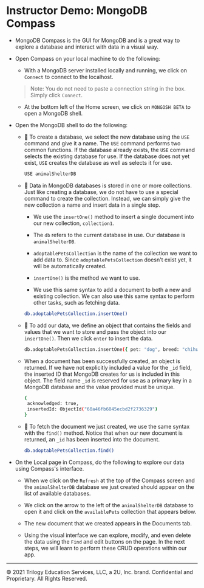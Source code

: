 #  Instructor Demo: MongoDB Compass

* MongoDB Compass is the GUI for MongoDB and is a great way to explore a database and interact with data in a visual way. 

* Open Compass on your local machine to do the following:

  *  With a MongoDB server installed locally and running, we click on `Connect` to connect to the localhost. 
  > Note: You do not need to paste a connection string in the box. Simply click `Connect`.

  *  At the bottom left of the Home screen, we click on `MONGOSH BETA` to open a MongoDB shell. 

* Open the MongoDB shell to do the following: 

  * 🔑 To create a database, we select the new database using the `USE` command and give it a name. The `USE` command performs two common functions. If the database already exists, the `USE` command selects the existing database for use. If the database does not yet exist, `USE` creates the database as well as selects it for use.

    ```sh
    USE animalShelterDB
    ```

  * 🔑 Data in MongoDB databases is stored in one or more collections. Just like creating a database, we do not have to use a special command to create the collection. Instead, we can simply give the new collection a name and insert data in a single step. 
  
    *  We use the `insertOne()` method to insert a single document into our new collection, `collection1`.

    * The `db` refers to the current database in use. Our database is `animalShelterDB`.

    * `adoptablePetsCollection` is the name of the collection we want to add data to. Since `adoptablePetsCollection` doesn't exist yet, it will be automatically created.

    * `insertOne()` is the method we want to use.

    * We use this same syntax to add a document to both a new and existing collection. We can also use this same syntax to perform other tasks, such as fetching data. 

    ```sh
    db.adoptablePetsCollection.insertOne()
    ```

  * 🔑 To add our data, we define an object that contains the fields and values that we want to store and pass the object into our `insertOne()`. Then we click `enter` to insert the data.

    ```sh
    db.adoptablePetsCollection.insertOne({ pet: "dog", breed: "chihuahua"})
    ```

  * When a document has been successfully created, an object is returned. If we have not explicitly included a value for the `_id` field, the inserted ID that   MongoDB creates for us is included in this object. The field name `_id` is reserved for use as a primary key in a MongoDB database and the value provided must be unique.
  
    ```sh
    { 
     acknowledged: true,
     insertedId: ObjectId("60a46fb6845ecbd2f2736329") 
    }
    ```

  * 🔑 To fetch the document we just created, we use the same syntax with the `find()` method. Notice that when our new document is returned, an `_id` has been inserted into the document.

    ```sh
    db.adoptablePetsCollection.find()
    ```

* On the Local page in Compass, do the following to explore our data using Compass's interface.

  * When we click on the `Refresh` at the top of the Compass screen and the `animalShelterDB` database we just created should appear on the list of available databases. 

  *  We click on the arrow to the left of the `animalShelterDB` database to open it and click on the `availablePets` collection that appears below. 

  *  The new document that we created appears in the Documents tab.
  
  *  Using the visual interface we can explore, modify, and even delete the data using the `Find` and edit buttons on the page. In the next steps, we will learn to perform these CRUD operations within our app. 

---
© 2021 Trilogy Education Services, LLC, a 2U, Inc. brand. Confidential and Proprietary. All Rights Reserved.
